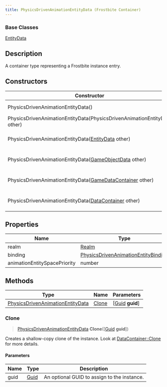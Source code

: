```yaml
---
title: PhysicsDrivenAnimationEntityData (Frostbite Container)
---
```

### Base Classes

[EntityData](EntityData)

## Description

A container type representing a Frostbite instance entry.

## Constructors

| Constructor                                                                                 | Description                                                                                                                                             |
| ------------------------------------------------------------------------------------------- | ------------------------------------------------------------------------------------------------------------------------------------------------------- |
| PhysicsDrivenAnimationEntityData()                                                          | Create a new instance of this container type.                                                                                                           |
| PhysicsDrivenAnimationEntityData(PhysicsDrivenAnimationEntityData other)                    | Create a reference copy of an instance of the same type.                                                                                                |
| PhysicsDrivenAnimationEntityData([EntityData](EntityData) other)                            | Upcast an instance of type [EntityData](EntityData) to [PhysicsDrivenAnimationEntityData](PhysicsDrivenAnimationEntityData).                            |
| PhysicsDrivenAnimationEntityData([GameObjectData](GameObjectData) other)                    | Upcast an instance of type [GameObjectData](GameObjectData) to [PhysicsDrivenAnimationEntityData](PhysicsDrivenAnimationEntityData).                    |
| PhysicsDrivenAnimationEntityData([GameDataContainer](GameDataContainer) other)              | Upcast an instance of type [GameDataContainer](GameDataContainer) to [PhysicsDrivenAnimationEntityData](PhysicsDrivenAnimationEntityData).              |
| PhysicsDrivenAnimationEntityData([DataContainer](/vext/ref/cls/shr/datacontainer) other) | Upcast an instance of type [DataContainer](/vext/ref/cls/shr/datacontainer) to [PhysicsDrivenAnimationEntityData](PhysicsDrivenAnimationEntityData). |

## Properties

| Name                         | Type                                                                       | Description |
| ---------------------------- | -------------------------------------------------------------------------- | ----------- |
| realm                        | [Realm](Realm)                                                             |             |
| binding                      | [PhysicsDrivenAnimationEntityBinding](PhysicsDrivenAnimationEntityBinding) |             |
| animationEntitySpacePriority | number                                                                     |             |

## Methods

| Type                                                                 | Name            | Parameters                                     |
| -------------------------------------------------------------------- | --------------- | ---------------------------------------------- |
| [PhysicsDrivenAnimationEntityData](PhysicsDrivenAnimationEntityData) | [Clone](#clone) | \[[Guid](/vext/ref/cls/shr/guid) **guid**\] |

### Clone

> [PhysicsDrivenAnimationEntityData](PhysicsDrivenAnimationEntityData) **Clone**(\[[Guid](/vext/ref/cls/shr/guid) **guid**\])

Creates a shallow-copy clone of the instance. Look at [DataContainer::Clone](/vext/ref/cls/shr/datacontainer#clone) for more details.

#### Parameters

| Name | Type         | Description                                 |
| ---- | ------------ | ------------------------------------------- |
| guid | [Guid](Guid) | An optional GUID to assign to the instance. |
